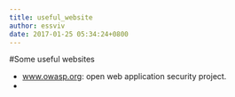 ```yaml
---
title: useful_website
author: essviv
date: 2017-01-25 05:34:24+0800
---
```


#Some useful websites

* www.owasp.org: open web application security project.
* 